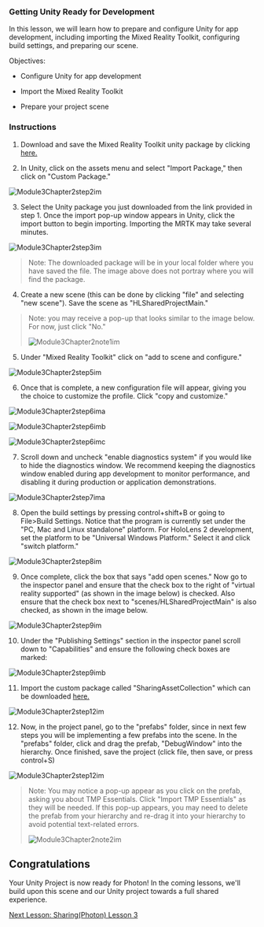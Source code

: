 ### Getting Unity Ready for Development

In this lesson, we will learn how to prepare and configure Unity for app development, including importing the Mixed Reality Toolkit, configuring build settings, and preparing our scene.

Objectives:

- Configure Unity for app development

- Import the Mixed Reality Toolkit

- Prepare your project scene

### Instructions

1. Download and save the Mixed Reality Toolkit unity package by clicking [here.](https://github.com/microsoft/MixedRealityToolkit-Unity/releases/download/v2.0.0-RC2.1/Microsoft.MixedReality.Toolkit.Unity.Foundation-v2.0.0-RC2.1.unitypackage)

2. In Unity, click on the assets menu and select "Import Package," then click on "Custom Package."

![Module3Chapter2step2im](images/module3chapter2step2im.PNG)

3. Select the Unity package you just downloaded from the link provided in step 1. Once the import pop-up window appears in Unity, click the import button to begin importing. Importing the MRTK may take several minutes.

![Module3Chapter2step3im](images/module3chapter2step3im.PNG)

> Note: The downloaded package will be in your local folder where you have saved the file. The image above does not portray where you will find the package.

4. Create a new scene (this can be done by clicking "file" and selecting "new scene"). Save the scene as "HLSharedProjectMain."

> Note: you may receive a pop-up that looks similar to the image below. For now, just click "No."
>
> ![Module3Chapter2note1im](images/module3chapter2note1im.PNG)

5. Under "Mixed Reality Toolkit" click on "add to scene and configure."

![Module3Chapter2step5im](images/module3chapter2step5im.PNG)

6. Once that is complete, a new configuration file will appear, giving you the choice to customize the profile. Click "copy and customize."

![Module3Chapter2step6ima](images/module3chapter2step6ima.PNG)

![Module3Chapter2step6imb](images/module3chapter2step6imb.PNG)

![Module3Chapter2step6imc](images/module3chapter2step6imc.PNG)

7. Scroll down and uncheck "enable diagnostics system" if you would like to hide the diagnostics window. We recommend keeping the diagnostics window enabled during app development to monitor performance, and disabling it during production or application demonstrations. 

![Module3Chapter2step7ima](images/module3chapter2step7ima.PNG)

8. Open the build settings by pressing control+shift+B or going to File>Build Settings. Notice that the program is currently set under the "PC, Mac and Linux standalone" platform. For HoloLens 2 development, set the platform to be "Universal Windows Platform." Select it and click "switch platform."

![Module3Chapter2step8im](images/module3chapter2step8im.PNG)

9. Once complete, click the box that says "add open scenes." Now go to the inspector panel and ensure that the check box to the right of "virtual reality supported" (as shown in the image below) is checked. Also ensure that the check box next to "scenes/HLSharedProjectMain" is also checked, as shown in the image below.

![Module3Chapter2step9im](images/module3chapter2step9im.PNG)

10. Under the "Publishing Settings" section in the inspector panel scroll down to "Capabilities" and ensure the following check boxes are marked:

![Module3Chapter2step9imb](images/module3chapter2step9imb.PNG)

11. Import the custom package called "SharingAssetCollection" which can be downloaded [here.](https://github.com/microsoft/MixedRealityLearning/releases/download/Sharing_2/SharingAssetCollection.unitypackage)

![Module3Chapter2step12im](images/module3chapter2step11im.PNG)

12. Now, in the project panel, go to the "prefabs" folder, since in next few steps you will be implementing a few prefabs into the scene. In the "prefabs" folder, click and drag the prefab, "DebugWindow" into the hierarchy. Once finished, save the project (click file, then save, or press control+S)

![Module3Chapter2step12im](images/module3chapter2step12im.PNG)

   > Note: You may notice a pop-up appear as you click on the prefab, asking you about TMP Essentials. Click "Import TMP Essentials" as they will be needed. If this pop-up appears, you may need to delete the prefab from your hierarchy and re-drag it into your hierarchy to avoid potential text-related errors.
   >
>![Module3Chapter2note2im](images/module3chapter2note2im.PNG)


## Congratulations

Your Unity Project is now ready for Photon! In the coming lessons, we'll build upon this scene and our Unity project towards a full shared experience.

[Next Lesson: Sharing(Photon) Lesson 3](mrlearning-sharing(photon)-ch3.md)

